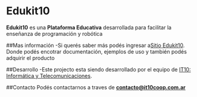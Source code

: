 # Edukit10
**Edukit10** es una **Plataforma Educativa** desarrollada para facilitar la enseñanza de programación y robótica 

##Mas información
-Si querés saber más podés ingresar a[Sitio Edukit10](https://edukit.it10coop.com.ar/).
Donde podés encotrar documentación, ejemplos de uso y también podés adquirir el producto

##Desarrollo
-Este projecto esta siendo desarrollado por el equipo de [IT10: Informática y Telecomunicaciones](https://it10coop.com.ar/).

##Contacto
Podés contactarnos a traves de **contacto@it10coop.com.ar**
